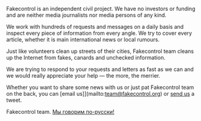 Fakecontrol is an independent civil project. We have no investors or funding and are neither media journalists nor media persons of any kind.

We work with hundreds of requests and messages on a daily basis and inspect every piece of information from every angle. We try to cover every article, whether it is main international news or local rumours.

Just like volunteers clean up streets of their cities, Fakecontrol team cleans up the Internet from fakes, canards and unchecked information.

We are trying to respond to your requests and letters as fast as we can and we would really appreciate your help — the more, the merrier.

Whether you want to share some news with us or just pat Fakecontrol team on the back, you can [email us]](mailto:team@fakecontrol.org) or [send us](http://twitter.com/fakecontrol_org) a tweet. 

Fakecontrol team.
[Мы говорим по-русски!](http://fakecontrol.org)
